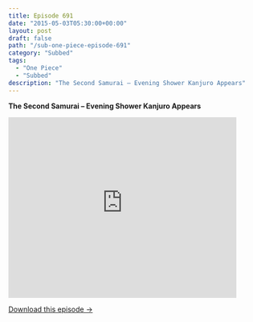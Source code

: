 ```yaml
---
title: Episode 691
date: "2015-05-03T05:30:00+00:00"
layout: post
draft: false
path: "/sub-one-piece-episode-691"
category: "Subbed"
tags:
  - "One Piece"
  - "Subbed"
description: "The Second Samurai – Evening Shower Kanjuro Appears"
---
```


**The Second Samurai – Evening Shower Kanjuro Appears**

<iframe width="640" height="360" src="https://www.rapidvideo.com/e/G6FRPGEPLV" frameborder="0" marginwidth=0 marginheight=0 scrolling=no allowfullscreen style="max-width:90%;"></iframe>

<a href="http://ouo.io/qs/eCodkFEQ?s=https://www.rapidvideo.com/d/G6FRPGEPLV" class="styled_a">Download this episode →</a>

